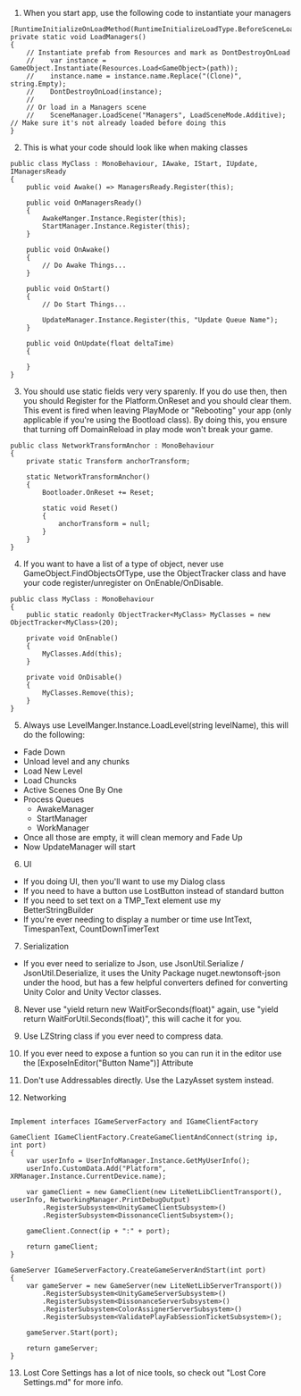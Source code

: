 
1) When you start app, use the following code to instantiate your managers 
```
[RuntimeInitializeOnLoadMethod(RuntimeInitializeLoadType.BeforeSceneLoad)]
private static void LoadManagers()
{
	// Instantiate prefab from Resources and mark as DontDestroyOnLoad
	//    var instance = GameObject.Instantiate(Resources.Load<GameObject>(path));
    //    instance.name = instance.name.Replace("(Clone)", string.Empty);
    //    DontDestroyOnLoad(instance);
	// 
	// Or load in a Managers scene
	//    SceneManager.LoadScene("Managers", LoadSceneMode.Additive);  // Make sure it's not already loaded before doing this
}
```

2) This is what your code should look like when making classes
```
public class MyClass : MonoBehaviour, IAwake, IStart, IUpdate, IManagersReady
{
    public void Awake() => ManagersReady.Register(this);
	
	public void OnManagersReady()
	{
		AwakeManger.Instance.Register(this);
		StartManager.Instance.Register(this);
	}
	
	public void OnAwake()
	{
		// Do Awake Things...
	}
	
	public void OnStart()
	{
		// Do Start Things...
		
		UpdateManager.Instance.Register(this, "Update Queue Name");
	}
	
	public void OnUpdate(float deltaTime)
	{
	
	}
}
```

3) You should use static fields very very sparenly.  If you do use then, then you should Register for the Platform.OnReset and you should clear them.  This event is fired when leaving PlayMode or "Rebooting" your app (only applicable if you're using the Bootload class).  By doing this, you ensure that turning off DomainReload in play mode won't break your game.

```
public class NetworkTransformAnchor : MonoBehaviour
{
	private static Transform anchorTransform;

	static NetworkTransformAnchor()
	{
		Bootloader.OnReset += Reset;

		static void Reset()
		{
			anchorTransform = null;
		}
	}
}
```

4) If you want to have a list of a type of object, never use GameObject.FindObjectsOfType, use the ObjectTracker class and have your code register/unregister on OnEnable/OnDisable.
```
public class MyClass : MonoBehaviour
{
	public static readonly ObjectTracker<MyClass> MyClasses = new ObjectTracker<MyClass>(20);
	
	private void OnEnable()
	{
		MyClasses.Add(this);
	}
	
	private void OnDisable()
	{
		MyClasses.Remove(this);
	}
}
```

5) Always use LevelManger.Instance.LoadLevel(string levelName), this will do the following:
  * Fade Down
  * Unload level and any chunks
  * Load New Level
  * Load Chuncks
  * Active Scenes One By One
  * Process Queues
    * AwakeManager 
	* StartManager 
	* WorkManager
  * Once all those are empty, it will clean memory and Fade Up
  * Now UpdateManager will start

6) UI
  * If you doing UI, then you'll want to use my Dialog class
  * If you need to have a button use LostButton instead of standard button
  * If you need to set text on a TMP_Text element use my BetterStringBuilder
  * If you're ever needing to display a number or time use IntText, TimespanText, CountDownTimerText

7) Serialization
  * If you ever need to serialize to Json, use JsonUtil.Serialize / JsonUtil.Deserialize, it uses the Unity Package nuget.newtonsoft-json under the hood, but has a few helpful converters defined for converting Unity Color and Unity Vector classes.
  
8) Never use "yield return new WaitForSeconds(float)" again, use "yield return WaitForUtil.Seconds(float)", this will cache it for you.

9) Use LZString class if you ever need to compress data.

10) If you ever need to expose a funtion so you can run it in the editor use the [ExposeInEditor("Button Name")] Attribute

11) Don't use Addressables directly.  Use the LazyAsset system instead.

12) Networking
```

Implement interfaces IGameServerFactory and IGameClientFactory

GameClient IGameClientFactory.CreateGameClientAndConnect(string ip, int port)
{
	var userInfo = UserInfoManager.Instance.GetMyUserInfo();
	userInfo.CustomData.Add("Platform", XRManager.Instance.CurrentDevice.name);

	var gameClient = new GameClient(new LiteNetLibClientTransport(), userInfo, NetworkingManager.PrintDebugOutput)
		.RegisterSubsystem<UnityGameClientSubsystem>()
		.RegisterSubsystem<DissonanceClientSubsystem>();

	gameClient.Connect(ip + ":" + port);

	return gameClient;
}

GameServer IGameServerFactory.CreateGameServerAndStart(int port)
{
	var gameServer = new GameServer(new LiteNetLibServerTransport())
		.RegisterSubsystem<UnityGameServerSubsystem>()
		.RegisterSubsystem<DissonanceServerSubsystem>()
		.RegisterSubsystem<ColorAssignerServerSubsystem>()
		.RegisterSubsystem<ValidatePlayFabSessionTicketSubsystem>();

	gameServer.Start(port);

	return gameServer;
}

```

13) Lost Core Settings has a lot of nice tools, so check out "Lost Core Settings.md" for more info.
